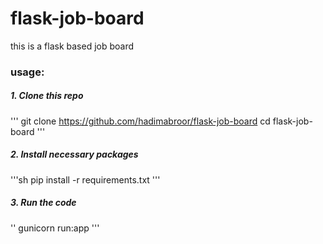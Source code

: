 # flask-job-board

this is a flask based job board

### usage:

##### 1. Clone this repo

'''
git clone https://github.com/hadimabroor/flask-job-board
cd flask-job-board
'''
##### 2. Install necessary packages

'''sh
 pip install -r requirements.txt
'''

##### 3. Run the code

''
  gunicorn run:app
'''
